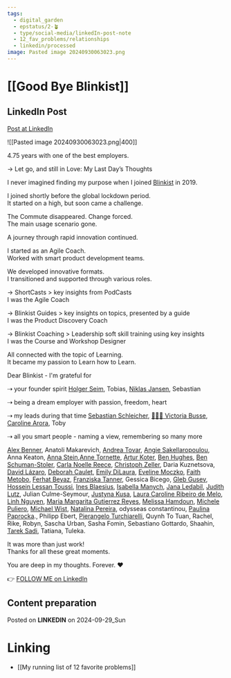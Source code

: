 ```yaml
---
tags:
  - digital_garden
  - epstatus/2-🪴
  - type/social-media/linkedIn-post-note
  - 12_fav_problems/relationships
  - linkedin/processed
image: Pasted image 20240930063023.png
---
```

# [[Good Bye Blinkist]]
## LinkedIn Post
[Post at LinkedIn](https://www.linkedin.com/posts/sebastiankamilli_475-years-with-one-of-the-best-employers-activity-7246036401425629184-D_v2?utm_source=share&utm_medium=member_desktop)

![[Pasted image 20240930063023.png|400]]

4.75 years with one of the best employers.  
  
→ Let go, and still in Love: My Last Day’s Thoughts  
  
I never imagined finding my purpose when I joined [Blinkist](https://www.linkedin.com/company/blinkist/) in 2019.  
  
I joined shortly before the global lockdown period.  
It started on a high, but soon came a challenge.  
  
The Commute disappeared. Change forced.  
The main usage scenario gone.  
  
A journey through rapid innovation continued.  
  
I started as an Agile Coach.  
Worked with smart product development teams.  
  
We developed innovative formats.  
I transitioned and supported through various roles.  
  
→ ShortCasts > key insights from PodCasts  
I was the Agile Coach  
  
→ Blinkist Guides > key insights on topics, presented by a guide  
I was the Product Discovery Coach  
  
→ Blinkist Coaching > Leadership soft skill training using key insights  
I was the Course and Workshop Designer  
  
All connected with the topic of Learning.  
It became my passion to Learn how to Learn.  
  
Dear Blinkist - I'm grateful for  
  
⇢ your founder spirit [Holger Seim](https://www.linkedin.com/in/holgerseim/), Tobias, [Niklas Jansen](https://www.linkedin.com/in/niklasjansen/), Sebastian  
  
⇢ being a dream employer with passion, freedom, heart  
  
⇢ my leads during that time [Sebastian Schleicher](https://www.linkedin.com/in/sebastianschleicher/), [👩🏻‍🚀 Victoria Busse](https://www.linkedin.com/in/victoriasarabusse/), [Caroline Arora](https://www.linkedin.com/in/caroline-arora-7452a015/), Toby  
  
⇢ all you smart people - naming a view, remembering so many more  
  
[Alex Benner](https://www.linkedin.com/in/alexbenner/), Anatoli Makarevich, [Andrea Tovar](https://www.linkedin.com/in/andrea-tovar-monge/), [Angie Sakellaropoulou](https://www.linkedin.com/in/angie-sakellaropoulou-006974137/), Anna Keaton, [Anna Stein](https://www.linkedin.com/in/stein-anna/),[Anne Tornette](https://www.linkedin.com/in/anne-tornette/), [Artur Koter](https://www.linkedin.com/in/artur-koter-2088753a/), [Ben Hughes](https://www.linkedin.com/in/ben-hughes-finland/), [Ben Schuman-Stoler](https://www.linkedin.com/in/ben-schuman-stoler/), [Carla Noelle Reece](https://www.linkedin.com/in/carla-noelle-reece/), [Christoph Zeller](https://www.linkedin.com/in/christophzeller/), Daria Kuznetsova, [David Lázaro](https://www.linkedin.com/in/david-lazaro-esparcia/), [Deborah Caulet](https://www.linkedin.com/in/deborahcaulet/), [Emily DiLaura](https://www.linkedin.com/in/emilyjdilaura/), [Eveline Moczko](https://www.linkedin.com/in/evelinemoczko/), [Faith Metobo](https://www.linkedin.com/in/faith-m-48a93977/), [Ferhat Beyaz](https://www.linkedin.com/in/ferhatbeyaz/), [Franziska Tanner](https://www.linkedin.com/in/franziska-tanner/), Gessica Bicego, [Gleb Gusev](https://www.linkedin.com/in/glebgusev/), [Hossein Lessan Toussi](https://www.linkedin.com/in/htoussi/), [Ines Blaesius](https://www.linkedin.com/in/ines-blaesius-694204b6/), [Isabella Manych](https://www.linkedin.com/in/isabella-m-96611580/), [Jana Ledabil](https://www.linkedin.com/in/jana-ledabil-63591834/), [Judith Lutz](https://www.linkedin.com/in/judith-lutz-a00930138/), Julian Culme-Seymour, [Justyna Kusa](https://www.linkedin.com/in/justyna-kusa-90b31a76/), [Laura Caroline Ribeiro de Melo](https://www.linkedin.com/in/laura-melo/), [Linh Nguyen](https://www.linkedin.com/in/ngkhanhlinh/), [Maria Margarita Gutierrez Reyes](https://www.linkedin.com/in/maria-margarita-gutierrez-reyes/), [Melissa Hamdoun](https://www.linkedin.com/in/melissa-hamdoun-8ab82ba9/), [Michele Puliero](https://www.linkedin.com/in/michele-puliero/), [Michael Wist](https://www.linkedin.com/in/michael-wist-0819b2115/), [Natalina Pereira](https://www.linkedin.com/in/natalinapereira/), odysseas constantinou, [Paulina Paprocka](https://www.linkedin.com/in/paulinapaprocka/)., Philipp Ebert, [Pierangelo Turchiarelli](https://www.linkedin.com/in/parov/), Quynh To Tuan, Rachel, Rike, Robyn, Sascha Urban, Sasha Fomin, Sebastiano Gottardo, Shaahin, [Tarek Sadi](https://www.linkedin.com/in/saditarek/), Tatiana, Tuleka.  
  
It was more than just work!  
Thanks for all these great moments.  
  
You are deep in my thoughts. Forever. ❤️

👉 [FOLLOW ME on LinkedIn](https://www.linkedin.com/comm/mynetwork/discovery-see-all?usecase=PEOPLE_FOLLOWS&followMember=sebastiankamilli)

## Content preparation





Posted on **LINKEDIN** on 2024-09-29_Sun
# Linking
+ [[My running list of 12 favorite problems]]